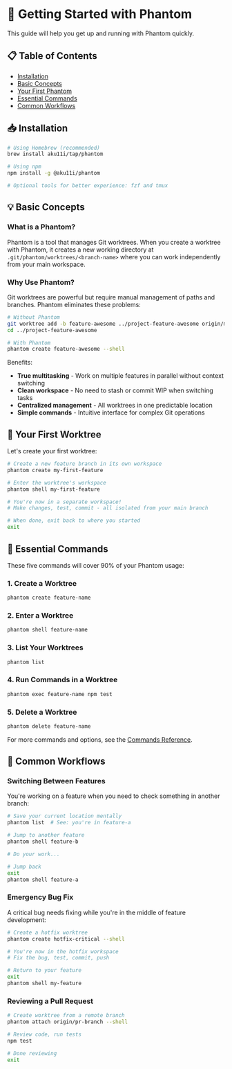 # 🚀 Getting Started with Phantom

This guide will help you get up and running with Phantom quickly.

## 📋 Table of Contents

- [Installation](#-installation)
- [Basic Concepts](#-basic-concepts)
- [Your First Phantom](#-your-first-phantom)
- [Essential Commands](#-essential-commands)
- [Common Workflows](#-common-workflows)

## 📥 Installation

```bash
# Using Homebrew (recommended)
brew install aku11i/tap/phantom

# Using npm
npm install -g @aku11i/phantom

# Optional tools for better experience: fzf and tmux
```

## 💡 Basic Concepts

### What is a Phantom?

Phantom is a tool that manages Git worktrees. When you create a worktree with Phantom, it creates a new working directory at `.git/phantom/worktrees/<branch-name>` where you can work independently from your main workspace.

### Why Use Phantom?

Git worktrees are powerful but require manual management of paths and branches. Phantom eliminates these problems:

```bash
# Without Phantom
git worktree add -b feature-awesome ../project-feature-awesome origin/main
cd ../project-feature-awesome

# With Phantom
phantom create feature-awesome --shell
```

Benefits:
- **True multitasking** - Work on multiple features in parallel without context switching
- **Clean workspace** - No need to stash or commit WIP when switching tasks
- **Centralized management** - All worktrees in one predictable location
- **Simple commands** - Intuitive interface for complex Git operations

## 👻 Your First Worktree

Let's create your first worktree:

```bash
# Create a new feature branch in its own workspace
phantom create my-first-feature

# Enter the worktree's workspace
phantom shell my-first-feature

# You're now in a separate workspace!
# Make changes, test, commit - all isolated from your main branch

# When done, exit back to where you started
exit
```

## 🎯 Essential Commands

These five commands will cover 90% of your Phantom usage:

### 1. Create a Worktree
```bash
phantom create feature-name
```

### 2. Enter a Worktree
```bash
phantom shell feature-name
```

### 3. List Your Worktrees
```bash
phantom list
```

### 4. Run Commands in a Worktree
```bash
phantom exec feature-name npm test
```

### 5. Delete a Worktree
```bash
phantom delete feature-name
```

For more commands and options, see the [Commands Reference](./commands.md).

## 🔄 Common Workflows

### Switching Between Features

You're working on a feature when you need to check something in another branch:

```bash
# Save your current location mentally
phantom list  # See: you're in feature-a

# Jump to another feature
phantom shell feature-b

# Do your work...

# Jump back
exit
phantom shell feature-a
```

### Emergency Bug Fix

A critical bug needs fixing while you're in the middle of feature development:

```bash
# Create a hotfix worktree
phantom create hotfix-critical --shell

# You're now in the hotfix workspace
# Fix the bug, test, commit, push

# Return to your feature
exit
phantom shell my-feature
```

### Reviewing a Pull Request

```bash
# Create worktree from a remote branch
phantom attach origin/pr-branch --shell

# Review code, run tests
npm test

# Done reviewing
exit
```

